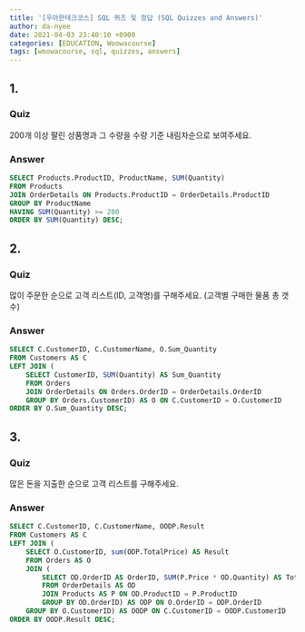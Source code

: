 ```yaml
---
title: '[우아한테크코스] SQL 퀴즈 및 정답 (SQL Quizzes and Answers)'
author: da-nyee
date: 2021-04-03 23:40:10 +0900
categories: [EDUCATION, Woowacourse]
tags: [woowacourse, sql, quizzes, answers]
---
```


## 1.
### Quiz
200개 이상 팔린 상품명과 그 수량을 수량 기준 내림차순으로 보여주세요.

### Answer
```sql
SELECT Products.ProductID, ProductName, SUM(Quantity)
FROM Products
JOIN OrderDetails ON Products.ProductID = OrderDetails.ProductID
GROUP BY ProductName
HAVING SUM(Quantity) >= 200
ORDER BY SUM(Quantity) DESC;
```

## 2.
### Quiz
많이 주문한 순으로 고객 리스트(ID, 고객명)를 구해주세요. (고객별 구매한 물품 총 갯수)

### Answer
```sql
SELECT C.CustomerID, C.CustomerName, O.Sum_Quantity
FROM Customers AS C
LEFT JOIN (
	SELECT CustomerID, SUM(Quantity) AS Sum_Quantity
	FROM Orders
	JOIN OrderDetails ON Orders.OrderID = OrderDetails.OrderID
	GROUP BY Orders.CustomerID) AS O ON C.CustomerID = O.CustomerID
ORDER BY O.Sum_Quantity DESC;
```

## 3.
### Quiz
많은 돈을 지출한 순으로 고객 리스트를 구해주세요.

### Answer
```sql
SELECT C.CustomerID, C.CustomerName, OODP.Result
FROM Customers AS C
LEFT JOIN (
	SELECT O.CustomerID, sum(ODP.TotalPrice) AS Result
	FROM Orders AS O
	JOIN (
		SELECT OD.OrderID AS OrderID, SUM(P.Price * OD.Quantity) AS TotalPrice
		FROM OrderDetails AS OD
		JOIN Products AS P ON OD.ProductID = P.ProductID
		GROUP BY OD.OrderID) AS ODP ON O.OrderID = ODP.OrderID
	GROUP BY O.CustomerID) AS OODP ON C.CustomerID = OODP.CustomerID
ORDER BY OODP.Result DESC;
```